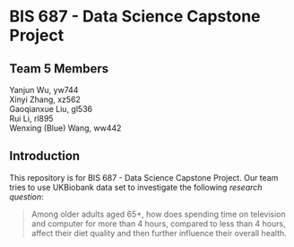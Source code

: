 # BIS 687 - Data Science Capstone Project

## Team 5 Members
Yanjun Wu, yw744<br>
Xinyi Zhang, xz562<br>
Gaoqianxue Liu, gl536<br>
Rui Li, rl895<br>
Wenxing (Blue) Wang, ww442

## Introduction

This repository is for BIS 687 - Data Science Capstone Project. Our team tries to use UKBiobank data set to investigate the following _research question_:
> Among older adults aged 65+, how does spending time on television and computer for more than 4 hours, compared to less than 4 hours, affect their diet quality and then further influence their overall health.

